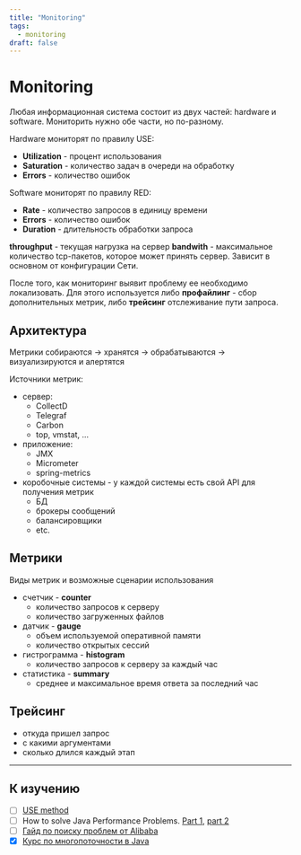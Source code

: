 ```yaml
---
title: "Monitoring"
tags: 
  - monitoring
draft: false
---
```


# Monitoring

Любая информационная система состоит из двух частей: hardware и software. 
Мониторить нужно обе части, но по-разному.

Hardware мониторят по правилу USE:
- __Utilization__ - процент использования
- __Saturation__ - количество задач в очереди на обработку
- __Errors__ - количество ошибок

Software мониторят по правилу RED:
- __Rate__ - количество запросов в единицу времени
- __Errors__ - количество ошибок
- __Duration__ - длительность обработки запроса

__throughput__ - текущая нагрузка на сервер
__bandwith__ - максимальное количество tcp-пакетов, которое может принять сервер. Зависит в основном от конфигурации Сети.


После того, как мониторинг выявит проблему ее необходимо локализовать.
Для этого используется либо __профайлинг__ - сбор дополнительных метрик, либо __трейсинг__ отслеживание пути запроса.


## Архитектура
Метрики собираются -> хранятся -> обрабатываются -> визуализируются и алертятся

Источники метрик:
- сервер:
  - CollectD
  - Telegraf
  - Carbon
  - top, vmstat, ...
- приложение:
  - JMX
  - Micrometer
  - spring-metrics
- коробочные системы - у каждой системы есть свой API для получения метрик
  - БД
  - брокеры сообщений
  - балансировщики
  - etc.

## Метрики
Виды метрик и возможные сценарии использования
- счетчик - __counter__
  - количество запросов к серверу
  - количество загруженных файлов
- датчик - __gauge__
  - объем используемой оперативной памяти
  - количество открытых сессий
- гистрограмма - __histogram__
  - количество запросов к серверу за каждый час
- статистика - __summary__
  - среднее и максимальное время ответа за последний час

## Трейсинг
- откуда пришел запрос
- с какими аргументами
- сколько длился каждый этап



---
## К изучению
- [ ] [USE method](https://brendangregg.com/usemethod.html)
- [ ] How to solve Java Performance Problems. [Part 1](https://mydeveloperplanet.com/2018/11/14/how-to-solve-your-java-performance-problems-part-1/), [part 2](https://mydeveloperplanet.com/2018/11/28/how-to-solve-your-java-performance-problems-part-2/)
- [ ] [Гайд по поиску проблем от Alibaba](https://alibaba-cloud.medium.com/a-handy-guide-to-optimizing-your-java-applications-7e254110f583)
- [X] [Курс по многопоточности в Java](https://fillthegaps.getcourse.ru/mt7)